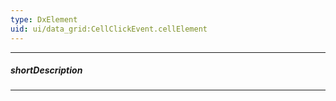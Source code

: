 ```yaml
---
type: DxElement
uid: ui/data_grid:CellClickEvent.cellElement
---
```

---
##### shortDescription
<!-- Description goes here -->

---
<!-- Description goes here -->